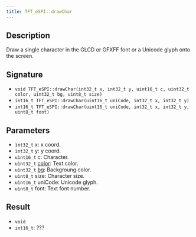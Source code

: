 ```yaml
---
title: TFT_eSPI::drawChar 
---
```


## Description

Draw a single character in the GLCD or GFXFF font or a Unicode glyph onto the screen.

## Signature

* `void TFT_eSPI::drawChar(int32_t x, int32_t y, uint16_t c, uint32_t color, uint32_t bg, uint8_t size)`
* `int16_t TFT_eSPI::drawChar(uint16_t uniCode, int32_t x, int32_t y)`
* `int16_t TFT_eSPI::drawChar(uint16_t uniCode, int32_t x, int32_t y, uint8_t font)`

## Parameters

* `ìnt32_t` x: x coord.
* `ìnt32_t` y: y coord.
* `uìnt16_t` c: Character.
* `uìnt32_t` [color](../colors.md): Text color.
* `uìnt32_t` [bg](../colors.md): Backgroung color.
* `uìnt8_t` size: Character size.
* `uìnt16_t` uniCode: Unicode glyph.
* `uìnt8_t` font: Text font number.

## Result

* `void`
* `int16_t`: ???

<!--
## Example

Cpp example of method in the context. Including all needed `#include`

``` cpp
#include <TFT_eSPI.h>

```
-->